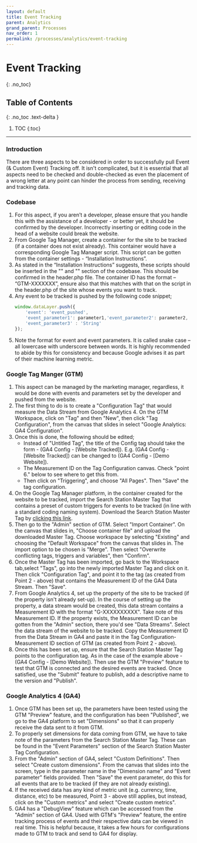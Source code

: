 ```yaml
---
layout: default
title: Event Tracking
parent: Analytics
grand_parent: Processes
nav_order: 1
permalink: /processes/analytics/event-tracking
---
```


# Event Tracking
{: .no_toc}

## Table of Contents
{: .no_toc .text-delta }

1. TOC
{:toc}
---

### Introduction
There are three aspects to be considered in order to successfully pull Event (& Custom Event) Tracking off. It isn't complicated, but it is essential that all aspects need to be checked and double-checked as even the placement of a wrong letter at any point can hinder the process from sending, receiving and tracking data.

### Codebase
1. For this aspect, if you aren’t a developer, please ensure that you handle this with the assistance of a developer - or better yet, it should be confirmed by the developer. Incorrectly inserting or editing code in the head of a website could break the website.
2. From Google Tag Manager, create a container for the site to be tracked (if a container does not exist already). This container would have a corresponding Google Tag Manager script. This script can be gotten from the container settings - “Installation Instructions”. 
3. As stated in the “Installation Instructions” suggests, these scripts should be inserted in the "<head>" and "<body>" section of the codebase. This should be confirmed in the header.php file. The container ID has the format – “GTM-XXXXXXX”, ensure also that this matches with that on the script in the header.php of the site whose events you want to track. 
4. Any event to be tracked is pushed by the following code snippet;
    ```js
    window.dataLayer.push({
        'event': 'event_pushed',
        'event_parameter1': parameter1,'event_parameter2': parameter2, 
        'event_parameter3' : 'String'
    });
    ```
5. Note the format for event and event parameters. It is called snake case – all lowercase with underscore between words. It is highly recommended to abide by this for consistency and because Google advises it as part of their machine learning metric.

### Google Tag Manger (GTM)
1. This aspect can be managed by the marketing manager, regardless, it would be done with events and parameters set by the developer and pushed from the website. 
2. The first thing to do is to create a "Configuration Tag" that would measure the Data Stream from Google Analytics 4. On the GTM Workspace, click on "Tag" and then "New", then click "Tag Configuration", from the canvas that slides in select "Google Analytics: GA4 Configuration".    
3. Once this is done, the following should be edited;
   - Instead of "Untitled Tag", the title of the Config tag should take the form - (GA4 Config - [Website Tracked]). E.g. (GA4 Config - [Website Tracked]) can be changed to (GA4 Config - [Demo Website]).
   - The Measurement ID on the Tag Configuration canvas. Check "point 6." below to see where to get this from.
   - Then click on "Triggering", and choose "All Pages". Then "Save" the tag configuration.
4. On the Google Tag Manager platform, in the container created for the website to be tracked, import the Search Station Master Tag that contains a preset of custom triggers for events to be tracked (in line with a standard coding naming system). Download the Search Station Master Tag by [clicking this link](https://github.com/marvinoka4/ss-documentation/blob/567d2d8cfefb27dfdde85ccb5ccaa605dbafec22/assets/tags/GTM-SearchStationMasterTag.json). 
5. Then go to the "Admin" section of GTM. Select "Import Container". On the canvas that slides in, "Choose container file" and upload the downloaded Master Tag. Choose workspace by selecting "Existing" and choosing the "Default Workspace" from the canvas that slides in. The import option to be chosen is "Merge". Then select "Overwrite conflicting tags, triggers and variables", then "Confirm".
6. Once the Master Tag has been imported, go back to the Workspace tab,select "Tags", go into the newly imported Master Tag and click on it. Then click "Configuration Tag", and point it to the tag (as created from Point 2 - above) that contains the Measurement ID of the GA4 Data Stream. Then "Save".
7. From Google Analytics 4, set up the property of the site to be tracked (if the property isn't already set-up). In the course of setting up the property, a data stream would be created, this data stream contains a Measurement ID with the format "G-XXXXXXXXXX". Take note of this Measurement ID. If the property exists, the Measurement ID can be gotten from the "Admin" section, there you'd see "Data Streams". Select the data stream of the website to be tracked. Copy the Measurement ID from the Data Stream in GA4 and paste it in the Tag Configuration-Measurement ID section of GTM (as created from Point 2 - above).
8. Once this has been set up, ensure that the Search Station Master Tag points to the configuration tag. As in the case of the example above - (GA4 Config - [Demo Website]). Then use the GTM "Preview" feature to test that GTM is connected and the desired events are tracked. Once satisfied, use the "Submit" feature to publish, add a descriptive name to the version and "Publish".

### Google Analytics 4 (GA4)
1. Once GTM has been set up, the parameters have been tested using the GTM "Preview" feature, and the configuration has been "Published", we go to the GA4 platform to set "Dimensions" so that it can properly receive the data sent to it from GTM.
2. To properly set dimensions for data coming from GTM, we have to take note of the parameters from the Search Station Master Tag. These can be found in the "Event Parameters" section of the Search Station Master Tag Configuration.
3. From the "Admin" section of GA4, select "Custom Definitions". Then select "Create custom dimensions". From the canvas that slides into the screen, type in the parameter name in the "Dimension name" and "Event parameter" fields provided. Then "Save" the event parameter, do this for all events that are to be tracked (if they are not already existing). 
4. If the received data has any kind of metric unit (e.g. currency, time, distance, etc) to be measured, Point 3 - above still applies, but instead, click on the "Custom metrics" and select "Create custom metrics".
5. GA4 has a "DebugView" feature which can be accessed from the "Admin" section of GA4. Used with GTM's "Preview" feature, the entire tracking process of events and their respective data can be viewed in real time. This is helpful because, it takes a few hours for configurations made to GTM to track and send to GA4 for display.